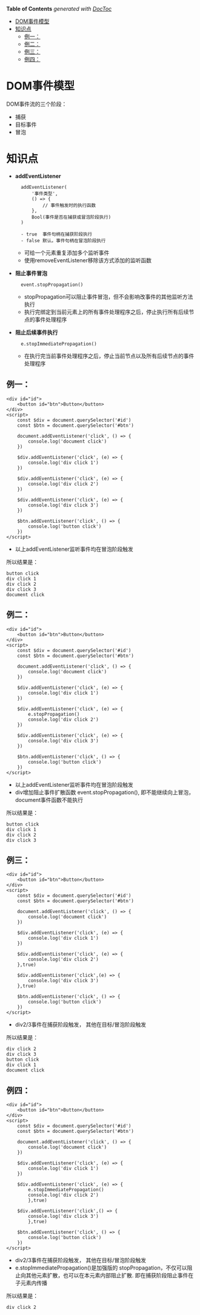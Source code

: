<!-- START doctoc generated TOC please keep comment here to allow auto update -->
<!-- DON'T EDIT THIS SECTION, INSTEAD RE-RUN doctoc TO UPDATE -->
**Table of Contents**  *generated with [DocToc](https://github.com/thlorenz/doctoc)*

- [DOM事件模型](#dom%E4%BA%8B%E4%BB%B6%E6%A8%A1%E5%9E%8B)
- [知识点](#%E7%9F%A5%E8%AF%86%E7%82%B9)
  - [例一：](#%E4%BE%8B%E4%B8%80)
  - [例二：](#%E4%BE%8B%E4%BA%8C)
  - [例三：](#%E4%BE%8B%E4%B8%89)
  - [例四：](#%E4%BE%8B%E5%9B%9B)

<!-- END doctoc generated TOC please keep comment here to allow auto update -->

# DOM事件模型
DOM事件流的三个阶段：
- 捕获
- 目标事件
- 冒泡

# 知识点
- **addEventListener**

        addEventListener(
            '事件类型', 
            () => {
                // 事件触发时的执行函数
            }, 
            Bool(事件是否在捕获或冒泡阶段执行)
        )

        - true  事件句柄在捕获阶段执行
        - false 默认。事件句柄在冒泡阶段执行
  - 可给一个元素重复添加多个监听事件
  - 使用removeEventListener移除该方式添加的监听函数

- **阻止事件冒泡**

        event.stopPropagation()
    - stopPropagation可以阻止事件冒泡，但不会影响改事件的其他监听方法执行
    - 执行完绑定到当前元素上的所有事件处理程序之后，停止执行所有后续节点的事件处理程序

- **阻止后续事件执行**
  
        e.stopImmediatePropagation()

    - 在执行完当前事件处理程序之后，停止当前节点以及所有后续节点的事件处理程序
  
## 例一：

    <div id="id">
        <button id="btn">Button</button>
    </div>
    <script>
        const $div = document.querySelector('#id')
        const $btn = document.querySelector('#btn')

        document.addEventListener('click', () => {
            console.log('document click')
        })

        $div.addEventListener('click', (e) => {
            console.log('div click 1')
        })

        $div.addEventListener('click', (e) => {
            console.log('div click 2')
        })

        $div.addEventListener('click', (e) => {
            console.log('div click 3')
        })

        $btn.addEventListener('click', () => {
            console.log('button click')
        })
    </script>
- 以上addEventListener监听事件均在冒泡阶段触发

所以结果是：

    button click
    div click 1
    div click 2
    div click 3
    document click

## 例二：

    <div id="id">
        <button id="btn">Button</button>
    </div>
    <script>
        const $div = document.querySelector('#id')
        const $btn = document.querySelector('#btn')

        document.addEventListener('click', () => {
            console.log('document click')
        })

        $div.addEventListener('click', (e) => {
            console.log('div click 1')
        })

        $div.addEventListener('click', (e) => {
            e.stopPropagation()
            console.log('div click 2')
        })

        $div.addEventListener('click', (e) => {
            console.log('div click 3')
        })

        $btn.addEventListener('click', () => {
            console.log('button click')
        })
    </script>
- 以上addEventListener监听事件均在冒泡阶段触发
- div增加阻止事件扩散函数 event.stopPropagation(), 即不能继续向上冒泡， document事件函数不能执行

所以结果是：

    button click
    div click 1
    div click 2
    div click 3

## 例三：

    <div id="id">
        <button id="btn">Button</button>
    </div>
    <script>
        const $div = document.querySelector('#id')
        const $btn = document.querySelector('#btn')

        document.addEventListener('click', () => {
            console.log('document click')
        })

        $div.addEventListener('click', (e) => {
            console.log('div click 1')
        })

        $div.addEventListener('click', (e) => {
            console.log('div click 2')
        },true)

        $div.addEventListener('click',(e) => {
            console.log('div click 3')
        },true)

        $btn.addEventListener('click', () => {
            console.log('button click')
        })
    </script>

- div2/3事件在捕获阶段触发， 其他在目标/冒泡阶段触发
  
所以结果是：

    div click 2
    div click 3
    button click
    div click 1
    document click
    
## 例四：

    <div id="id">
        <button id="btn">Button</button>
    </div>
    <script>
        const $div = document.querySelector('#id')
        const $btn = document.querySelector('#btn')

        document.addEventListener('click', () => {
            console.log('document click')
        })

        $div.addEventListener('click', (e) => {
            console.log('div click 1')
        })

        $div.addEventListener('click', (e) => {
            e.stopImmediatePropagation()
            console.log('div click 2')
            },true)

        $div.addEventListener('click',() => {
            console.log('div click 3')
            },true)

        $btn.addEventListener('click', () => {
            console.log('button click')
        })
    </script>
- div2/3事件在捕获阶段触发， 其他在目标/冒泡阶段触发
- e.stopImmediatePropagation()是加强版的 stopPropagation，不仅可以阻止向其他元素扩散，也可以在本元素内部阻止扩散. 即在捕获阶段阻止事件在子元素内传播
  
所以结果是：

    div click 2